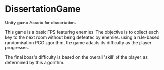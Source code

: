 # DissertationGame
Unity game Assets for dissertation.

This game is a basic FPS featuring enemies. The objective is to collect each key to the next room without being defeated by enemies. 
using a rule-based randomisation PCG agorithm, the game adapts its difficulty as the player progresses.

The final boss's difficulty is based on the overall 'skill' of the player, as determined by this algorithm.


